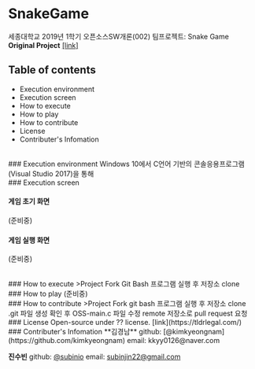 # SnakeGame
세종대학교 2019년 1학기 오픈소스SW개론(002) 팀프로젝트: Snake Game 
**Original Project** [[link]](https://github.com/abdulwahid2802/SnakeGame)

## Table of contents
* Execution environment
* Execution screen
* How to execute
* How to play
* How to contribute
* License
* Contributer's Infomation

<br>
### Execution environment  
Windows 10에서 C언어 기반의 콘솔응용프로그램(Visual Studio 2017)을 통해 

<br>
### Execution screen

#### 게임 초기 화면
(준비중)
#### 게임 실행 화면
(준비중)

<br>
### How to execute
>Project Fork
Git Bash 프로그램 실행 후 저장소 clone

<br>
### How to play
(준비중)

<br>
### How to contribute
>Project Fork
git bash 프로그램 실행 후 저장소 clone
.git 파일 생성 확인 후 OSS-main.c 파일 수정
remote 저장소로 pull request 요청

<br>
### License
Open-source under ?? license. [link](https://tldrlegal.com/)


<br>
### Contributer's Infomation
**김경남**
github: [@kimkyeongnam](https://github.com/kimkyeongnam)
email: kkyy0126@naver.com

**진수빈**
github: [@subinio](https://github.com/subinio)
email: subinjin22@gmail.com
